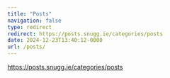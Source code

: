 ```yaml
---
title: "Posts"
navigation: false
type: redirect
redirect: https://posts.snugg.ie/categories/posts
date: 2024-12-23T13:40:12-0000
url: /posts/
---
```

https://posts.snugg.ie/categories/posts
